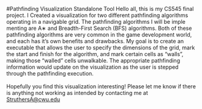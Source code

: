 #Pathfinding Visualization Standalone Tool
Hello all, this is my CS545 final project. I Created a visualization for two different pathfinding algorithms operating in a navigable grid. The pathfinding algorithms I will be imple menting are A∗ and Breadth-First Search (BFS) algorithms. Both of these pathfinding algorithms are very common in the game development world, and each has it’s own benefits and drawbacks. My goal is to create an executable that allows the user to specify the dimensions of the grid, mark the start and finish for the algorithm, and mark certain cells as “walls”, making those “walled” cells unwalkable. The appropriate pathfinding information would update on the visualization as the user is stepped through the pathfinding execution.
<br><br>
Hopefully you find this visualization interesting! Please let me know if there is anything not working as intended by contacting me at StruthersA@cwu.edu